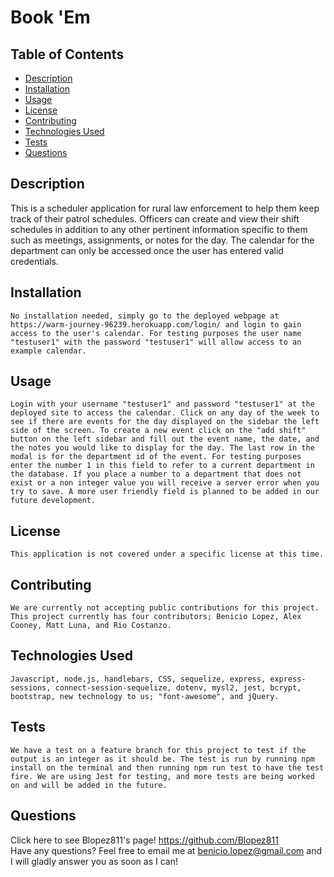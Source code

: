 # Book 'Em
  
  
  ## Table of Contents
  * [Description](https://github.com/Blopez811/schedule-app#description)
  * [Installation](https://github.com/Blopez811/schedule-app#installation)
  * [Usage](https://github.com/Blopez811/schedule-app#usage)
  * [License](https://github.com/Blopez811/schedule-app#license)
  * [Contributing](https://github.com/Blopez811/schedule-app#contributing)
  * [Technologies Used](https://github.com/Blopez811/schedule-app#technologies-used)
  * [Tests](https://github.com/Blopez811/schedule-app#tests)
  * [Questions](https://github.com/Blopez811/schedule-app#questions)

  ## Description
   This is a scheduler application for rural law enforcement to help them keep track of their patrol schedules. Officers can create and view their shift schedules in addition to any other pertinent information specific to them such as meetings, assignments, or notes for the day. The calendar for the department can only be accessed once the user has entered valid credentials.

  ## Installation
    No installation needed, simply go to the deployed webpage at https://warm-journey-96239.herokuapp.com/login/ and login to gain access to the user's calendar. For testing purposes the user name "testuser1" with the password "testuser1" will allow access to an example calendar.

  ## Usage
    Login with your username "testuser1" and password "testuser1" at the deployed site to access the calendar. Click on any day of the week to see if there are events for the day displayed on the sidebar the left side of the screen. To create a new event click on the "add shift" button on the left sidebar and fill out the event name, the date, and the notes you would like to display for the day. The last row in the modal is for the department id of the event. For testing purposes enter the number 1 in this field to refer to a current department in the database. If you place a number to a department that does not exist or a non integer value you will receive a server error when you try to save. A more user friendly field is planned to be added in our future development.

  ## License  
    This application is not covered under a specific license at this time.
  ## Contributing
    We are currently not accepting public contributions for this project. This project currently has four contributors; Benicio Lopez, Alex Cooney, Matt Luna, and Rio Costanzo.

  ## Technologies Used
    Javascript, node.js, handlebars, CSS, sequelize, express, express-sessions, connect-session-sequelize, dotenv, mysl2, jest, bcrypt, bootstrap, new technology to us; "font-awesome", and jQuery. 

  ## Tests
    We have a test on a feature branch for this project to test if the output is an integer as it should be. The test is run by running npm install on the terminal and then running npm run test to have the test fire. We are using Jest for testing, and more tests are being worked on and will be added in the future.

  ## Questions
  Click here to see Blopez811's page! https://github.com/Blopez811  
  Have any questions? Feel free to email me at benicio.lopez@gmail.com and I will gladly answer you as soon as I can!